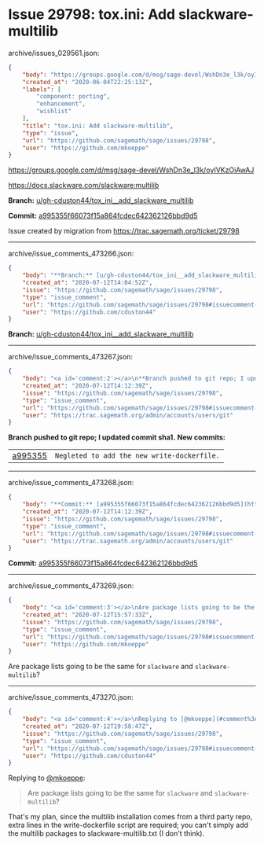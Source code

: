 # Issue 29798: tox.ini: Add slackware-multilib

archive/issues_029561.json:
```json
{
    "body": "https://groups.google.com/d/msg/sage-devel/WshDn3e_l3k/oyIVKzOiAwAJ\n\nhttps://docs.slackware.com/slackware:multilib\n\n\n\n**Branch:** [u/gh-cduston44/tox_ini__add_slackware_multilib](https://github.com/sagemath/sagetrac-mirror/tree/u/gh-cduston44/tox_ini__add_slackware_multilib)\n\n**Commit:** [a995355f66073f15a864fcdec642362126bbd9d5](https://github.com/sagemath/sagetrac-mirror/commit/a995355f66073f15a864fcdec642362126bbd9d5)\n\nIssue created by migration from https://trac.sagemath.org/ticket/29798\n\n",
    "created_at": "2020-06-04T22:25:13Z",
    "labels": [
        "component: porting",
        "enhancement",
        "wishlist"
    ],
    "title": "tox.ini: Add slackware-multilib",
    "type": "issue",
    "url": "https://github.com/sagemath/sage/issues/29798",
    "user": "https://github.com/mkoeppe"
}
```
https://groups.google.com/d/msg/sage-devel/WshDn3e_l3k/oyIVKzOiAwAJ

https://docs.slackware.com/slackware:multilib



**Branch:** [u/gh-cduston44/tox_ini__add_slackware_multilib](https://github.com/sagemath/sagetrac-mirror/tree/u/gh-cduston44/tox_ini__add_slackware_multilib)

**Commit:** [a995355f66073f15a864fcdec642362126bbd9d5](https://github.com/sagemath/sagetrac-mirror/commit/a995355f66073f15a864fcdec642362126bbd9d5)

Issue created by migration from https://trac.sagemath.org/ticket/29798





---

archive/issue_comments_473266.json:
```json
{
    "body": "**Branch:** [u/gh-cduston44/tox_ini__add_slackware_multilib](https://github.com/sagemath/sagetrac-mirror/tree/u/gh-cduston44/tox_ini__add_slackware_multilib)",
    "created_at": "2020-07-12T14:04:52Z",
    "issue": "https://github.com/sagemath/sage/issues/29798",
    "type": "issue_comment",
    "url": "https://github.com/sagemath/sage/issues/29798#issuecomment-473266",
    "user": "https://github.com/cduston44"
}
```

**Branch:** [u/gh-cduston44/tox_ini__add_slackware_multilib](https://github.com/sagemath/sagetrac-mirror/tree/u/gh-cduston44/tox_ini__add_slackware_multilib)



---

archive/issue_comments_473267.json:
```json
{
    "body": "<a id='comment:2'></a>\n**Branch pushed to git repo; I updated commit sha1.** **New commits:**\n<table><tr><td><a href=\"https://github.com/sagemath/sagetrac-mirror/commit/a995355f66073f15a864fcdec642362126bbd9d5\">a995355</a></td><td><code>Negleted to add the new write-dockerfile.</code></td></tr></table>\n",
    "created_at": "2020-07-12T14:12:39Z",
    "issue": "https://github.com/sagemath/sage/issues/29798",
    "type": "issue_comment",
    "url": "https://github.com/sagemath/sage/issues/29798#issuecomment-473267",
    "user": "https://trac.sagemath.org/admin/accounts/users/git"
}
```

<a id='comment:2'></a>
**Branch pushed to git repo; I updated commit sha1.** **New commits:**
<table><tr><td><a href="https://github.com/sagemath/sagetrac-mirror/commit/a995355f66073f15a864fcdec642362126bbd9d5">a995355</a></td><td><code>Negleted to add the new write-dockerfile.</code></td></tr></table>




---

archive/issue_comments_473268.json:
```json
{
    "body": "**Commit:** [a995355f66073f15a864fcdec642362126bbd9d5](https://github.com/sagemath/sagetrac-mirror/commit/a995355f66073f15a864fcdec642362126bbd9d5)",
    "created_at": "2020-07-12T14:12:39Z",
    "issue": "https://github.com/sagemath/sage/issues/29798",
    "type": "issue_comment",
    "url": "https://github.com/sagemath/sage/issues/29798#issuecomment-473268",
    "user": "https://trac.sagemath.org/admin/accounts/users/git"
}
```

**Commit:** [a995355f66073f15a864fcdec642362126bbd9d5](https://github.com/sagemath/sagetrac-mirror/commit/a995355f66073f15a864fcdec642362126bbd9d5)



---

archive/issue_comments_473269.json:
```json
{
    "body": "<a id='comment:3'></a>\nAre package lists going to be the same for `slackware` and `slackware-multilib`?",
    "created_at": "2020-07-12T15:57:33Z",
    "issue": "https://github.com/sagemath/sage/issues/29798",
    "type": "issue_comment",
    "url": "https://github.com/sagemath/sage/issues/29798#issuecomment-473269",
    "user": "https://github.com/mkoeppe"
}
```

<a id='comment:3'></a>
Are package lists going to be the same for `slackware` and `slackware-multilib`?



---

archive/issue_comments_473270.json:
```json
{
    "body": "<a id='comment:4'></a>\nReplying to [@mkoeppe](#comment%3A3):\n> Are package lists going to be the same for `slackware` and `slackware-multilib`?\n\n \nThat's my plan, since the multilib installation comes from a third party repo, extra lines in the write-dockerfile script are required; you can't simply add the multilib packages to slackware-multilib.txt (I don't think).",
    "created_at": "2020-07-12T19:58:47Z",
    "issue": "https://github.com/sagemath/sage/issues/29798",
    "type": "issue_comment",
    "url": "https://github.com/sagemath/sage/issues/29798#issuecomment-473270",
    "user": "https://github.com/cduston44"
}
```

<a id='comment:4'></a>
Replying to [@mkoeppe](#comment%3A3):
> Are package lists going to be the same for `slackware` and `slackware-multilib`?

 
That's my plan, since the multilib installation comes from a third party repo, extra lines in the write-dockerfile script are required; you can't simply add the multilib packages to slackware-multilib.txt (I don't think).

